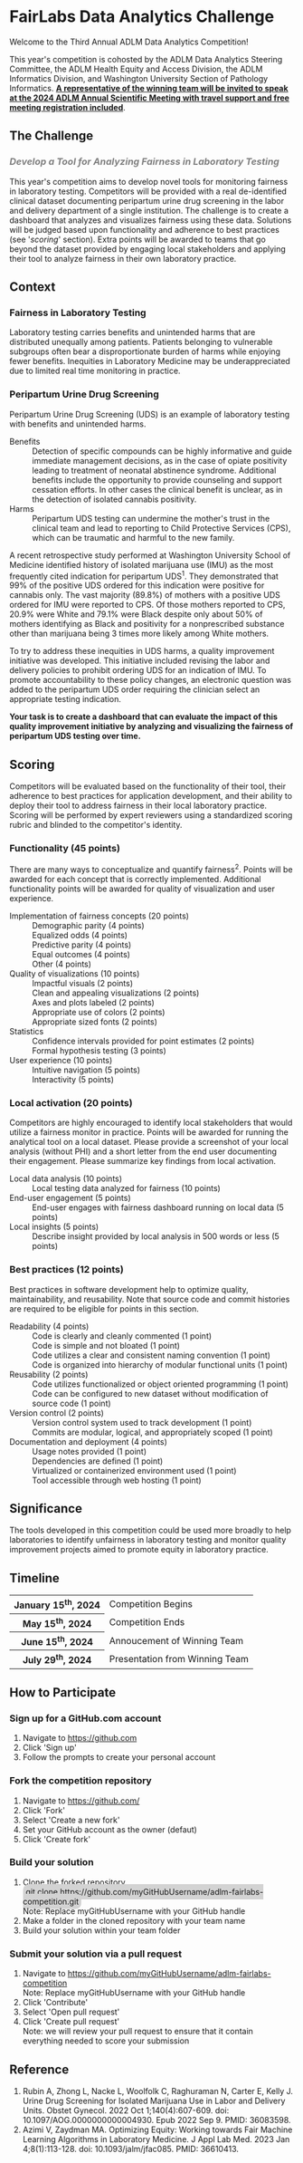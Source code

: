 <h1>
    FairLabs Data Analytics Challenge<br>
</h1>

<p>
    Welcome to the Third Annual ADLM Data Analytics Competition! 
</p>
<p>
    This year's competition is cohosted by the ADLM Data Analytics Steering Committee, the ADLM Health Equity and Access Division, the ADLM Informatics Division, and Washington University Section of Pathology Informatics. 
    <strong><u>A representative of the winning team will be invited to speak at the 2024 ADLM Annual Scientific Meeting with travel support and free meeting registration included</strong></u>.
</p>

<h2> 
    The Challenge
</h2>
<h3>
    <span style="color:gray"><i>Develop a Tool for Analyzing Fairness in Laboratory Testing</i></span>
</h3>
<p>
    This year's competition aims to develop novel tools for monitoring fairness in laboratory testing. 
    Competitors will be provided with a real de-identified clinical dataset documenting peripartum urine drug screening in the labor and delivery department of a single institution. 
    The challenge is to create a dashboard that analyzes and visualizes fairness using these data. 
    Solutions will be judged based upon functionality and adherence to best practices (see '<i>scoring</i>' section).
    Extra points will be awarded to teams that go beyond the dataset provided by engaging local stakeholders and applying their tool to analyze fairness in their own laboratory practice.
</p>

<h2>
    Context
</h2>

<h3>
    Fairness in Laboratory Testing
</h3>
<p>
    Laboratory testing carries benefits and unintended harms that are distributed unequally among patients. 
    Patients belonging to vulnerable subgroups often bear a disproportionate burden of harms while enjoying fewer benefits. 
    Inequities in Laboratory Medicine may be underappreciated due to limited real time monitoring in practice.
</p>
    
<h3>
    Peripartum Urine Drug Screening
</h3>
<p>
    Peripartum Urine Drug Screening (UDS) is an example of laboratory testing with benefits and unintended harms.
</p>    
<dt>
    Benefits
</dt>
<dd>
    Detection of specific compounds can be highly informative and guide immediate management decisions, as in the case of  opiate positivity leading to treatment of neonatal abstinence syndrome. 
    Additional benefits include the opportunity to provide counseling and support cessation efforts. 
    In other cases the clinical benefit is unclear, as in the detection of isolated cannabis positivity.
</dd>
<dt>
    Harms
</dt>
<dd>
    Peripartum UDS testing can undermine the mother's trust in the clinical team and lead to reporting to Child Protective Services (CPS), which can be traumatic and harmful to the new family.
</dd>
<p>
    A recent retrospective study performed at Washington University School of Medicine identified history of isolated marijuana use (IMU) as the most frequently cited indication for peripartum UDS<sup>1</sup>.
    They demonstrated that 99% of the positive UDS ordered for this indication were positive for cannabis only.
    The vast majority (89.8%) of mothers with a positive UDS ordered for IMU were reported to CPS.
    Of those mothers reported to CPS, 20.9% were White and 79.1% were Black despite only about 50% of mothers identifying as Black and positivity for a nonprescribed substance other than marijuana being 3 times more likely among White mothers.
</p>
<p>
    To try to address these inequities in UDS harms, a quality improvement initiative was developed.
    This initiative included revising the labor and delivery policies to prohibit ordering UDS for an indication of IMU.
    To promote accountability to these policy changes, an electronic question was added to the peripartum UDS order requiring the clinician select an appropriate testing indication. 
</p>
<p>
    <strong>
        Your task is to create a dashboard that can evaluate the impact of this quality improvement initiative by analyzing and visualizing the fairness of peripartum UDS testing over time.
    </strong>
</p>

<h2>
    Scoring
</h2>
<p>
    Competitors will be evaluated based on the functionality of their tool, their adherence to best practices for application development, and their ability to deploy their tool to address fairness in their local laboratory practice.
    Scoring will be performed by expert reviewers using a standardized scoring rubric and blinded to the competitor's identity.
</p>
<h3>
    Functionality (45 points)
</h3>
<p>
    There are many ways to conceptualize and quantify fairness<sup>2</sup>. 
    Points will be awarded for each concept that is correctly implemented. 
    Additional functionality points will be awarded for quality of visualization and user experience.
    
</p>
<dl>
    <dt>
        Implementation of fairness concepts (20 points)
    </dt>
    <dd> 
        Demographic parity (4 points)<br>
        Equalized odds (4 points)<br>
        Predictive parity (4 points)<br>
        Equal outcomes (4 points)<br>
        Other (4 points)
    </dd>
    <dt>
        Quality of visualizations (10 points)
    </dt>
    <dd>
        Impactful visuals (2 points)<br>
        Clean and appealing visualizations (2 points)<br>
        Axes and plots labeled (2 points)<br>
        Appropriate use of colors (2 points)<br>
        Appropriate sized fonts (2 points)<br>
    </dd>
    <dt>
        Statistics
    </dt>
    <dd>
        Confidence intervals provided for point estimates (2 points)<br>
        Formal hypothesis testing (3 points) 
    </dd>
    <dt>
        User experience (10 points)
    </dt>
    <dd>
        Intuitive navigation (5 points)<br>
        Interactivity (5 points)<br>
    </dd>
</dl>

<h3>
    Local activation (20 points)
</h3>
<p>
   Competitors are highly encouraged to identify local stakeholders that would utilize a fairness monitor in practice. 
   Points will be awarded for running the analytical tool on a local dataset. 
   Please provide a screenshot of your local analysis (without PHI) and a short letter from the end user documenting their engagement.
   Please summarize key findings from local activation.
</p>
<dl>
    <dt>
        Local data analysis (10 points)
    </dt>
    <dd>
        Local testing data analyzed for fairness (10 points)
    </dd>
    <dt>
        End-user engagement (5 points)
    </dt>
    <dd>
        End-user engages with fairness dashboard running on local data (5 points)
    </dd>
    <dt>
        Local insights (5 points)
    </dt>
    <dd>
        Describe insight provided by local analysis in 500 words or less (5 points)
    </dd>
</dl>



<h3>
    Best  practices (12 points)
</h3>
<p>
    Best practices in software development help to optimize quality, maintainability, and reusability. 
    Note that source code and commit histories are required to be eligible for points in this section.
</p>
<dl>
    <dt>
        Readability (4 points)
    </dt>
    <dd>
        Code is clearly and cleanly commented (1 point)<br>
        Code is simple and not bloated (1 point)<br>
        Code utilizes a clear and consistent naming convention (1 point)<br>
        Code is organized into hierarchy of modular functional units (1 point)
    </dd>
    <dt>
        Reusability (2 points)
    </dt>
    <dd>
        Code utilizes functionalized or object oriented programming (1 point)<br>
        Code can be configured to new dataset without modification of source code (1 point)<br>
    </dd>
    <dt>
        Version control (2 points)
    </dt>
    <dd>
        Version control system used to track development (1 point)<br>
        Commits are modular, logical, and appropriately scoped (1 point)
    </dd>
    <dt>
        Documentation and deployment (4 points)
    </dt>
    <dd>
        Usage notes provided (1 point)<br>
        Dependencies are defined (1 point)<br>
        Virtualized or containerized environment used (1 point)<br>
        Tool accessible through web hosting (1 point)
    </dd>
</dl>


<h2>
    Significance
</h2>
<p>
    The tools developed in this competition could be used more broadly to help laboratories to identify unfairness in laboratory testing and monitor quality improvement projects aimed to promote equity in laboratory practice.
</p>

<h2>
    Timeline
</h2>

<table>
    <tr>
        <th>
            January 15<sup>th</sup>, 2024
        </th>
        <td>
            Competition Begins
        </td>
    </tr>
    <tr>
        <th>
            May 15<sup>th</sup>, 2024
        </th>
        <td>
            Competition Ends
        </td>
    </tr>
    <tr>
        <th>
            June 15<sup>th</sup>, 2024
        </th>
        <td>
            Annoucement of Winning Team
        </td>
    </tr>
    <tr>
        <th>
            July 29<sup>th</sup>, 2024
        </th>
        <td>
            Presentation from Winning Team
        </td>
    </tr>
</table>


<h2>
    How to Participate
</h2>

<h3>
    Sign up for a GitHub.com account
</h3>
<ol>
    <li>
        Navigate to <a href='https://github.com/'>https://github.com</a>
    </li>
    <li>
        Click 'Sign up'
    </li>
    <li>
        Follow the prompts to create your personal account
    </li>
</ol>

<h3>
    Fork the competition repository
</h3>
<dl>
<ol>
    <li>
        Navigate to <a href='https://github.com/WUSM-LGM-Informatics-Section/adlm-fairlabs-competition'>https://github.com/ </a>
    </li>
    <li>
        Click 'Fork'
    </li>
    <li>
        Select 'Create a new fork'
    </li>
    <li>
        Set your GitHub account as the owner (defaut)
    </li>
    <li>
        Click 'Create fork'
    </li>
</ol>

<h3>
    Build your solution
</h3>
<ol>
    <li>
        Clone the forked repository<br>
        <span style='background-color:lightgray;padding:5px;border-radius:10px'>
            git clone https://github.com/myGitHubUsername/adlm-fairlabs-competition.git
        </span><br>
        Note: Replace myGitHubUsername with your GitHub handle
    </li>
    <li>
        Make a folder in the cloned repository with your team name
    </li>
    <li>
        Build your solution within your team folder
    </li>
</ol>

<h3>
    Submit your solution via a pull request
</h3>
<ol>
    <li>
        Navigate to <a href='https://github.com/myGitHubUsername/adlm-fairlabs-competition'>https://github.com/myGitHubUsername/adlm-fairlabs-competition</a><br>
        Note: Replace myGitHubUsername with your GitHub handle
    </li>
    <li>
        Click 'Contribute'
    </li>
    <li>
        Select 'Open pull request'<br>
    </li>
    <li>
        Click 'Create pull request'
    </li>
    Note: we will review your pull request to ensure that it contain everything needed to score your submission
    </li>
</ol>


<h2>
    Reference
</h2>
<ol style="line-spacing:4">
    <li>
        Rubin A, Zhong L, Nacke L, Woolfolk C, Raghuraman N, Carter E, Kelly J. Urine Drug Screening for Isolated Marijuana Use in Labor and Delivery Units. Obstet Gynecol. 2022 Oct 1;140(4):607-609. doi: 10.1097/AOG.0000000000004930. Epub 2022 Sep 9. PMID: 36083598.
    </li>
    <li>
        Azimi V, Zaydman MA. Optimizing Equity: Working towards Fair Machine Learning Algorithms in Laboratory Medicine. J Appl Lab Med. 2023 Jan 4;8(1):113-128. doi: 10.1093/jalm/jfac085. PMID: 36610413.
    </li>
</ol>        
